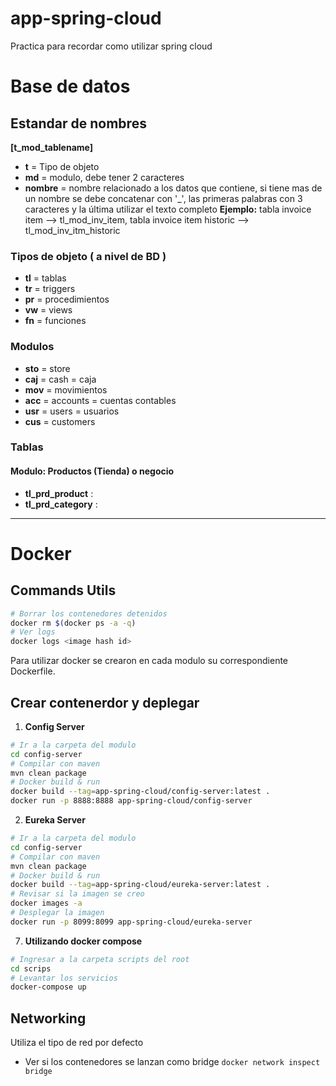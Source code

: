 # app-spring-cloud
Practica para recordar como utilizar spring cloud

# Base de datos
## Estandar de nombres
**__[t_mod_tablename]__**
* **t**  = Tipo de objeto
* **md** = modulo, debe tener 2 caracteres
* **nombre** = nombre relacionado a los datos que contiene, si tiene mas de un nombre se debe concatenar con '_', las primeras palabras con 3 caracteres y la última utilizar el texto completo **Ejemplo:** tabla invoice item --> tl_mod_inv_item, tabla invoice item historic --> tl_mod_inv_itm_historic

### Tipos de objeto ( a nivel de BD )
- **tl**  = tablas
- **tr**  = triggers
- **pr**  = procedimientos
- **vw**  = views
- **fn**  = funciones

### Modulos
- **sto** = store
- **caj** = cash = caja
- **mov** = movimientos 
- **acc** = accounts = cuentas contables
- **usr** = users =  usuarios
- **cus** = customers


### Tablas 
#### Modulo: Productos (Tienda) o negocio
- **tl_prd_product** : 
- **tl_prd_category** : 
___
# Docker
## Commands Utils
~~~bash
# Borrar los contenedores detenidos
docker rm $(docker ps -a -q)
# Ver logs 
docker logs <image hash id>
 ~~~
Para utilizar docker se crearon en cada modulo su correspondiente Dockerfile. 
## Crear contenerdor y deplegar
1. **Config Server**
~~~bash
# Ir a la carpeta del modulo
cd config-server
# Compilar con maven
mvn clean package
# Docker build & run
docker build --tag=app-spring-cloud/config-server:latest .
docker run -p 8888:8888 app-spring-cloud/config-server
~~~
2. **Eureka Server**
~~~bash
# Ir a la carpeta del modulo
cd config-server
# Compilar con maven
mvn clean package
# Docker build & run
docker build --tag=app-spring-cloud/eureka-server:latest .
# Revisar si la imagen se creo 
docker images -a
# Desplegar la imagen
docker run -p 8099:8099 app-spring-cloud/eureka-server
~~~

7. **Utilizando docker compose**
~~~bash
# Ingresar a la carpeta scripts del root
cd scrips
# Levantar los servicios
docker-compose up
~~~

## Networking
Utiliza el tipo de red por defecto
* Ver si los contenedores se lanzan como bridge
`docker network inspect bridge`